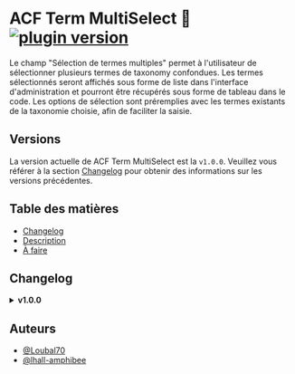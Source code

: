 # ACF Term MultiSelect 🐝 [![plugin version](https://img.shields.io/badge/version-v1.0.0-color.svg)](https://github.com/Loubal70/acf-term-multiselectreleases/latest)

Le champ "Sélection de termes multiples" permet à l'utilisateur de sélectionner plusieurs termes 
 de taxonomy confondues. 
Les termes sélectionnés seront affichés sous forme de liste dans l'interface d'administration 
et pourront être récupérés sous forme de tableau dans le code. 
Les options de sélection sont préremplies avec les termes existants de la taxonomie choisie, 
afin de faciliter la saisie.


## Versions

La version actuelle de ACF Term MultiSelect est la `v1.0.0`. Veuillez vous référer à la section [Changelog](#changelog) pour obtenir des informations sur les versions précédentes.

## Table des matières

- [Changelog](#changelog)
- [Description](#description)
- [À faire](#à-faire)

## Changelog

<details>
<summary><strong>v1.0.0</strong></summary>
<p>

    - Création du nouveau type de champ

</p>
</details>

## Auteurs

- [@Loubal70](https://github.com/Loubal70)
- [@lhall-amphibee](https://github.com/lhall-amphibee)